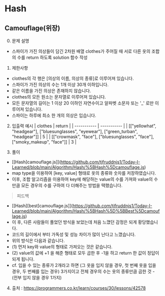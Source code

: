 # Hash

## Camouflage(위장)

0. 문제 설명

- 스파이가 가진 의상들이 담긴 2차원 배열 clothes가 주어질 때 서로 다른 옷의 조합의 수를 return 하도록 solution 함수 작성

1. 제한사항

- clothes의 각 행은 [의상의 이름, 의상의 종류]로 이루어져 있습니다.
- 스파이가 가진 의상의 수는 1개 이상 30개 이하입니다.
- 같은 이름을 가진 의상은 존재하지 않습니다.
- clothes의 모든 원소는 문자열로 이루어져 있습니다.
- 모든 문자열의 길이는 1 이상 20 이하인 자연수이고 알파벳 소문자 또는 '_' 로만 이루어져 있습니다.
- 스파이는 하루에 최소 한 개의 의상은 입습니다.

2. 입출력 예시
   | clothes | return |
   | ----------- | ----------- |
   | [["yellowhat", "headgear"], ["bluesunglasses", "eyewear"], ["green_turban", "headgear"]] | 5 |
   | [["crowmask", "face"], ["bluesunglasses", "face"], ["smoky_makeup", "face"]] | 3 |

3. 풀이

- [[Hash]camouflage.js]](https://github.com/tjfruddnjs1/Today-I-Learned/blob/main/Algorithm/Hash/%5BHash%5Dcamouflage.js)
- map type을 이용하여 [key, value] 형태로 옷의 종류와 숫자를 저장하였습니다.
- 이후, 조합 알고리즘을 이용하여 key에 해당하는 value의 수를 가져와 value의 수만큼 모든 경우의 수를 구하여 다 더해주는 방법을 택했습니다.

> 피드백

- [[Hash][best]camouflage.js]](https://github.com/tjfruddnjs1/Today-I-Learned/blob/main/Algorithm/Hash/%5BHash%5D%5BBest%5Dcamouflage.js)
- 이 후, 다른 사람들이 풀었던 방식을 보았는데 처음 느꼈던 감정은 되게 황당했습니다.
- 코드의 길이에서 부터 가독성 및 성능 차이가 많이 난다고 느꼈습니다.
- 위의 방식은 다음과 같습니다.
- (1) 먼저 key와 value의 형태로 가져오는 것은 같습니다.
- (2) value의 값에 +1 을 해준 형태로 모두 곱한 후 -1을 하고 return 한 값이 정답이 되게 됩니다.
- cf. 입을 수 있는 종류가 2개라고 하면 (그 옷을 입지 않을 경우, 첫 번째 옷을 입을 경우, 두 번째를 입는 경우) 3가지이고 전체 경우의 수는 옷의 종류만큼 곱한 것 - (전부 입지 않을 경우 1가지)

4. 출처 : https://programmers.co.kr/learn/courses/30/lessons/42578
